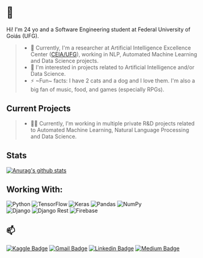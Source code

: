 # :wave:

Hi! I'm 24 yo and a Software Engineering student at Federal University of Goiás (UFG).
> - 🔭 Currently, I'm a researcher at Artificial Intelligence Excellence Center ([CEIA/UFG](https://embrapii.org.br/en/unidades/embrapii-unit-in-artificial-intelligence-ceia-ufg-center-of-excellence-in-artificial-intelligence/)), working in NLP, Automated Machine Learning and Data Science projects. 
> - :dancers: I'm interested in projects related to Artificial Intelligence and/or Data Science. 
> - ⚡ ~Fun~ facts: I have 2 cats and a dog and I love them. I'm also a big fan of music, food, and games (especially RPGs).



## Current Projects

>  - 👨‍💻 Currently, I'm working in multiple private R&D projects related to Automated Machine Learning, Natural Language Processing and Data Science.

## Stats

[![Anurag's github stats](https://github-readme-stats.vercel.app/api?username=pedrohortencio&show_icons=true&theme=prussian&count_private=true&hide=prs,issues,contribs)](https://github.com/anuraghazra/github-readme-stats) 

## Working With:
<img alt="Python" src="https://img.shields.io/badge/python%20-%2314354C.svg?&style=for-the-badge&logo=python&logoColor=white"/>  <img alt="TensorFlow" src="https://img.shields.io/badge/TensorFlow%20-%23FF6F00.svg?&style=for-the-badge&logo=TensorFlow&logoColor=white" />  <img alt="Keras" src="https://img.shields.io/badge/Keras%20-%23D00000.svg?&style=for-the-badge&logo=Keras&logoColor=white"/>  <img alt="Pandas" src="https://img.shields.io/badge/pandas%20-%23150458.svg?&style=for-the-badge&logo=pandas&logoColor=white" />  <img alt="NumPy" src="https://img.shields.io/badge/numpy%20-%23013243.svg?&style=for-the-badge&logo=numpy&logoColor=white" />  
<img alt="Django" src="https://img.shields.io/badge/Django-092E20?style=for-the-badge&logo=django&logoColor=green"/>
<img alt="Django Rest" src="https://img.shields.io/badge/django%20rest-ff1709?style=for-the-badge&logo=django&logoColor=white"/>
<img alt="Firebase" src="https://img.shields.io/badge/firebase-ffca28?style=for-the-badge&logo=firebase&logoColor=black"/>

## 📫 

[![Kaggle Badge](https://img.shields.io/badge/-Kaggle-blue?style=flat-square&logo=Kaggle&link=https://www.kaggle.com/pedrohortencio)](https://www.kaggle.com/pedrohortencio)    [![Gmail Badge](https://img.shields.io/badge/-pedrohortenciohmr@gmail.com-c14438?style=flat-square&logo=Gmail&logoColor=white&link=mailto:pedrohortenciohmr@gmail.com)](mailto:pedrohortenciohmr@gmail.com)       [![Linkedin Badge](https://img.shields.io/badge/-LinkedIn-blue?style=flat-square&logo=Linkedin&logoColor=white&link=https://www.linkedin.com/in/pedro-rosa-70647a16a/)](https://www.linkedin.com/in/pedro-rosa-70647a16a/)    [![Medium Badge](https://img.shields.io/badge/-pedrohortenciohmr-black?style=flat-square&logo=Medium&logoColor=white&link=https://medium.com/@pedrohortenciohmr)](https://medium.com/@pedrohortenciohmr) 

<!--
**pedrohortencio/pedrohortencio** is a ✨ _special_ ✨ repository because its `README.md` (this file) appears on your GitHub profile.

Here are some ideas to get you started:

- 🔭 I’m currently working on ...
- 🌱 I’m currently learning ...
- 👯 I’m looking to collaborate on ...
- 🤔 I’m looking for help with ...
- 💬 Ask me about ...
- 📫 How to reach me: ...
- 😄 Pronouns: ...
- ⚡ Fun fact: ...

https://github.com/alexandresanlim/Badges4-README.md-Profile
https://github.com/Naereen/badges

-->
